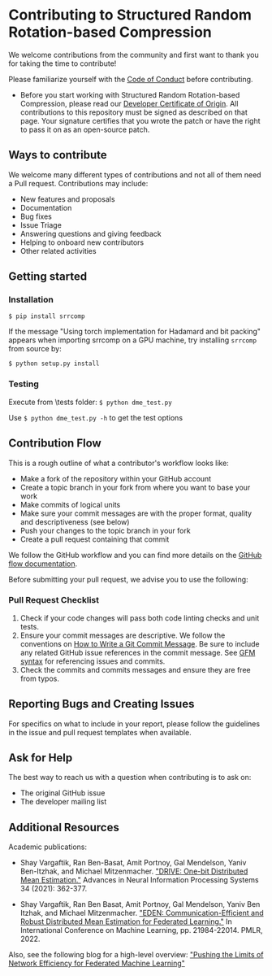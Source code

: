 # Contributing to Structured Random Rotation-based Compression


We welcome contributions from the community and first want to thank you for taking the time to contribute!

Please familiarize yourself with the [Code of Conduct](https://github.com/vmware/.github/blob/main/CODE_OF_CONDUCT.md) before contributing.


* Before you start working with Structured Random Rotation-based Compression, please read our [Developer Certificate of Origin](https://cla.vmware.com/dco). All contributions to this repository must be signed as described on that page. Your signature certifies that you wrote the patch or have the right to pass it on as an open-source patch.

## Ways to contribute

We welcome many different types of contributions and not all of them need a Pull request. Contributions may include:

* New features and proposals
* Documentation
* Bug fixes
* Issue Triage
* Answering questions and giving feedback
* Helping to onboard new contributors
* Other related activities

## Getting started

### Installation

`$ pip install srrcomp`

If the message "Using torch implementation for Hadamard and bit packing" appears when importing srrcomp on a GPU machine, try installing `srrcomp` from source by:

`$ python setup.py install`

### Testing

Execute from \tests folder:
`$ python dme_test.py`

Use `$ python dme_test.py -h` to get the test options 

## Contribution Flow

This is a rough outline of what a contributor's workflow looks like:

* Make a fork of the repository within your GitHub account
* Create a topic branch in your fork from where you want to base your work
* Make commits of logical units
* Make sure your commit messages are with the proper format, quality and descriptiveness (see below)
* Push your changes to the topic branch in your fork
* Create a pull request containing that commit

We follow the GitHub workflow and you can find more details on the [GitHub flow documentation](https://docs.github.com/en/get-started/quickstart/github-flow).

Before submitting your pull request, we advise you to use the following:


### Pull Request Checklist

1. Check if your code changes will pass both code linting checks and unit tests.
2. Ensure your commit messages are descriptive. We follow the conventions on [How to Write a Git Commit Message](http://chris.beams.io/posts/git-commit/). Be sure to include any related GitHub issue references in the commit message. See [GFM syntax](https://guides.github.com/features/mastering-markdown/#GitHub-flavored-markdown) for referencing issues and commits.
3. Check the commits and commits messages and ensure they are free from typos.

## Reporting Bugs and Creating Issues

For specifics on what to include in your report, please follow the guidelines in the issue and pull request templates when available.


## Ask for Help

The best way to reach us with a question when contributing is to ask on:

* The original GitHub issue
* The developer mailing list


## Additional Resources

Academic publications:

- Shay Vargaftik, Ran Ben-Basat, Amit Portnoy, Gal Mendelson, Yaniv Ben-Itzhak, and Michael Mitzenmacher. ["DRIVE: One-bit Distributed Mean Estimation."](https://proceedings.neurips.cc/paper/2021/hash/0397758f8990c1b41b81b43ac389ab9f-Abstract.html) Advances in Neural Information Processing Systems 34 (2021): 362-377.

- Shay Vargaftik, Ran Ben Basat, Amit Portnoy, Gal Mendelson, Yaniv Ben Itzhak, and Michael Mitzenmacher. ["EDEN: Communication-Efficient and Robust Distributed Mean Estimation for Federated Learning."](https://proceedings.mlr.press/v162/vargaftik22a.html) In International Conference on Machine Learning, pp. 21984-22014. PMLR, 2022.

Also, see the following blog for a high-level overview: 
["Pushing the Limits of Network Efficiency for Federated Machine Learning"](https://octo.vmware.com/pushing-the-limits-of-network-efficiency-for-federated-learning/)


